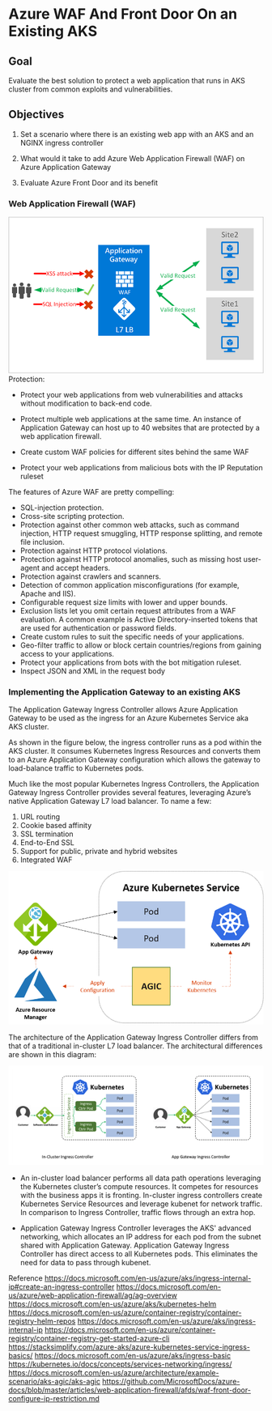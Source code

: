 # Azure WAF And Front Door On an Existing AKS

## Goal

Evaluate the best solution to protect a web application that runs in AKS cluster from common exploits and vulnerabilities.

## Objectives

1. Set a scenario where there is an existing web app with an AKS and an NGINX ingress controller

2. What would it take to add Azure Web Application Firewall (WAF) on Azure Application Gateway

3. Evaluate Azure Front Door and its benefit

### Web Application Firewall (WAF)
![waf](waf1.png)
Protection:
- Protect your web applications from web vulnerabilities and attacks without modification to back-end code.

- Protect multiple web applications at the same time. An instance of Application Gateway can host up to 40 websites that are protected by a web application firewall.

- Create custom WAF policies for different sites behind the same WAF

- Protect your web applications from malicious bots with the IP Reputation ruleset

The features of Azure WAF are pretty compelling:

- SQL-injection protection.
- Cross-site scripting protection.
- Protection against other common web attacks, such as command injection, HTTP request smuggling, HTTP response splitting, and remote file inclusion.
- Protection against HTTP protocol violations.
- Protection against HTTP protocol anomalies, such as missing host user-agent and accept headers.
- Protection against crawlers and scanners.
- Detection of common application misconfigurations (for example, Apache and IIS).
- Configurable request size limits with lower and upper bounds.
- Exclusion lists let you omit certain request attributes from a WAF evaluation. A common example is Active Directory-inserted tokens that are used for authentication or password fields.
- Create custom rules to suit the specific needs of your applications.
- Geo-filter traffic to allow or block certain countries/regions from gaining access to your applications.
- Protect your applications from bots with the bot mitigation ruleset.
- Inspect JSON and XML in the request body

### Implementing the Application Gateway to an existing AKS

The Application Gateway Ingress Controller allows Azure Application Gateway to be used as the ingress for an Azure Kubernetes Service aka AKS cluster.

As shown in the figure below, the ingress controller runs as a pod within the AKS cluster. It consumes Kubernetes Ingress Resources and converts them to an Azure Application Gateway configuration which allows the gateway to load-balance traffic to Kubernetes pods.

Much like the most popular Kubernetes Ingress Controllers, the Application Gateway Ingress Controller provides several features, leveraging Azure’s native Application Gateway L7 load balancer. To name a few:

1. URL routing
2. Cookie based affinity
3. SSL termination
4. End-to-End SSL
5. Support for public, private and hybrid websites
6. Integrated WAF

![architecture](architecture.png)

The architecture of the Application Gateway Ingress Controller differs from that of a traditional in-cluster L7 load balancer. The architectural differences are shown in this diagram:

![agw](agw2.jpeg)

- An in-cluster load balancer performs all data path operations leveraging the Kubernetes cluster’s compute resources. It competes for resources with the business apps it is fronting. In-cluster ingress controllers create Kubernetes Service Resources and leverage kubenet for network traffic. In comparison to Ingress Controller, traffic flows through an extra hop.

- Application Gateway Ingress Controller leverages the AKS' advanced networking, which allocates an IP address for each pod from the subnet shared with Application Gateway. Application Gateway Ingress Controller has direct access to all Kubernetes pods. This eliminates the need for data to pass through kubenet.


Reference
https://docs.microsoft.com/en-us/azure/aks/ingress-internal-ip#create-an-ingress-controller
https://docs.microsoft.com/en-us/azure/web-application-firewall/ag/ag-overview
https://docs.microsoft.com/en-us/azure/aks/kubernetes-helm
https://docs.microsoft.com/en-us/azure/container-registry/container-registry-helm-repos
https://docs.microsoft.com/en-us/azure/aks/ingress-internal-ip
https://docs.microsoft.com/en-us/azure/container-registry/container-registry-get-started-azure-cli
https://stacksimplify.com/azure-aks/azure-kubernetes-service-ingress-basics/
https://docs.microsoft.com/en-us/azure/aks/ingress-basic
https://kubernetes.io/docs/concepts/services-networking/ingress/
https://docs.microsoft.com/en-us/azure/architecture/example-scenario/aks-agic/aks-agic
https://github.com/MicrosoftDocs/azure-docs/blob/master/articles/web-application-firewall/afds/waf-front-door-configure-ip-restriction.md